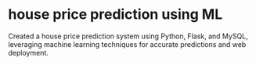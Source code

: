 # house price prediction using ML
 Created a house price prediction system using Python, Flask, and MySQL, leveraging machine learning techniques for accurate predictions and web deployment.
